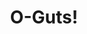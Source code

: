 --- 
title: "O-Guts!"
publishdate: "2019-4-3T16:48:46+02:00"
src: "https://365manga.net/manga/o-guts"
image: "https://data.365manga.net/images/thumbnails/24322-o-guts.jpg"
description: "From Sweet-Lunacy: Hatori Ejima is a bishounen and idol of his school. And he has a weakness: an allergy to girls. To cure him, his sister, Saiko makes him join her idol fans club. Saiko is the leader of Miya Fans Club of the famous duo, RUSH. Hatori, who can't stand being near more than 2 girls, must now face 200 fan girls at once! Can he cure his allergy?…"
---